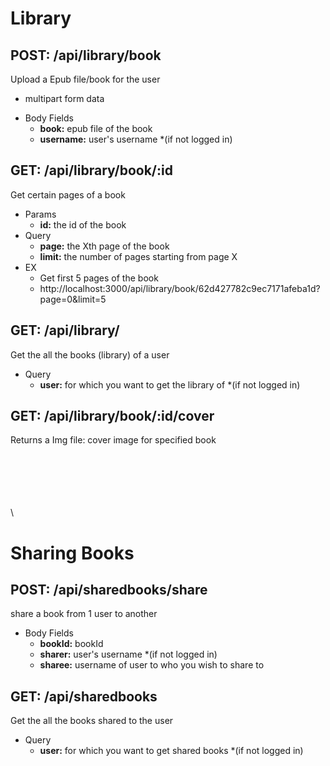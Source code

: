 

# Library 

## POST: /api/library/book
Upload a Epub file/book for the user

* multipart form data
- Body Fields
  - **book:** epub file of the book
  - **username:** user's username *(if not logged in)

## GET: /api/library/book/:id
Get certain pages of a book

- Params
  - **id:** the id of the book
- Query
  - **page:** the Xth page of the book
  - **limit:** the number of pages starting from page X
- EX
  - Get first 5 pages of the book
  - http://localhost:3000/api/library/book/62d427782c9ec7171afeba1d?page=0&limit=5

## GET: /api/library/
Get the all the books (library) of a user
- Query
    - **user:** for which you want to get the library of *(if not logged in)

## GET: /api/library/book/:id/cover
Returns a Img file: cover image for specified book




\
\
\
\
\
\


# Sharing Books

## POST: /api/sharedbooks/share
share a book from 1 user to another

- Body Fields
  - **bookId:** bookId 
  - **sharer:** user's username *(if not logged in)
  - **sharee:** username of user to who you wish to share to
 
## GET:  /api/sharedbooks
Get the all the books shared to the user
- Query
    - **user:** for which you want to get shared books *(if not logged in)



